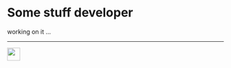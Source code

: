 # Some stuff developer

working on it ...

---

[<img height="30px" src="https://upload.wikimedia.org/wikipedia/commons/thumb/8/82/Telegram_logo.svg/2048px-Telegram_logo.svg.png">](https://t.me/wkiskas)
